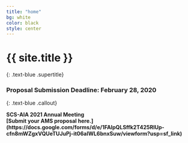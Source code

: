 ```yaml
---
title: "home"
bg: white
color: black
style: center
---
```


# {{ site.title }}
{: .text-blue .supertitle}
### Proposal Submission Deadline: February 28, 2020
{: .text-blue .callout}

<span class="fa-stack subtlecircle" style="font-size:100px; background:rgba(255,166,0,0.0)">
  <i class="fa fa-circle fa-stack-2x text-white"></i>
  <i class="fa fa-laptop-code fa-stack-1x text-blue"></i>
</span>

<p><b>SCS-AIA 2021 Annual Meeting</b><br/>
	<b>[Submit your AMS proposal here.](https://docs.google.com/forms/d/e/1FAIpQLSffk2T425RlUp-cfn8mWZgxVQUeTUJuPj-it06aIWL6bnxSuw/viewform?usp=sf_link)</b><br/>
